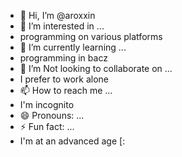 - 👋 Hi, I’m @aroxxin
- 👀 I’m interested in ...
- programming on various platforms
- 🌱 I’m currently learning ...
- programming in bacz
- 💞️ I’m Not looking to collaborate on ...
- I prefer to work alone
- 📫 How to reach me ...
- I'm incognito
- 😄 Pronouns: ...
- ⚡ Fun fact: ...
- I'm at an advanced age [:

<!---
aroxxin/aroxxin is a ✨ special ✨ repository because its `README.md` (this file) appears on your GitHub profile.
You can click the Preview link to take a look at your changes.
--->
